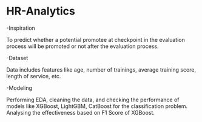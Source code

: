 # HR-Analytics
-Inspiration

To predict whether a potential promotee at checkpoint in the evaluation process will be promoted or not after the evaluation process.



-Dataset

Data includes features like age, number of trainings, average training score, length of service, etc.



-Modeling

Performing EDA, cleaning the data, and checking the performance of models like XGBoost, LightGBM, CatBoost for the classification problem.
Analysing the effectiveness based on F1 Score of XGBoost.

